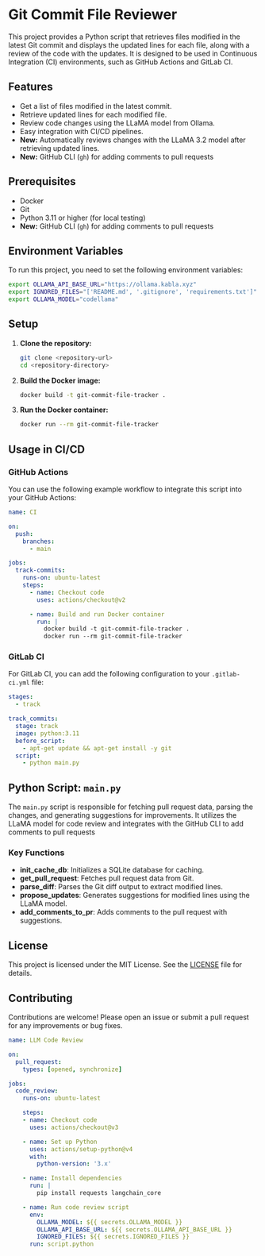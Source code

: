 # Git Commit File Reviewer

This project provides a Python script that retrieves files modified in the latest Git commit and displays the updated lines for each file, along with a review of the code with the updates. It is designed to be used in Continuous Integration (CI) environments, such as GitHub Actions and GitLab CI.

## Features

- Get a list of files modified in the latest commit.
- Retrieve updated lines for each modified file.
- Review code changes using the LLaMA model from Ollama.
- Easy integration with CI/CD pipelines.
- **New:** Automatically reviews changes with the LLaMA 3.2 model after retrieving updated lines.
- **New:** GitHub CLI (`gh`) for adding comments to pull requests

## Prerequisites

- Docker
- Git
- Python 3.11 or higher (for local testing)
- **New:** GitHub CLI (`gh`) for adding comments to pull requests

## Environment Variables

To run this project, you need to set the following environment variables:

```bash
export OLLAMA_API_BASE_URL="https://ollama.kabla.xyz"
export IGNORED_FILES="['README.md', '.gitignore', 'requirements.txt']"
export OLLAMA_MODEL="codellama"
```

## Setup

1. **Clone the repository:**

   ```bash
   git clone <repository-url>
   cd <repository-directory>
   ```

2. **Build the Docker image:**

   ```bash
   docker build -t git-commit-file-tracker .
   ```

3. **Run the Docker container:**

   ```bash
   docker run --rm git-commit-file-tracker
   ```

## Usage in CI/CD

### GitHub Actions

You can use the following example workflow to integrate this script into your GitHub Actions:

```yaml
name: CI

on:
  push:
    branches:
      - main

jobs:
  track-commits:
    runs-on: ubuntu-latest
    steps:
      - name: Checkout code
        uses: actions/checkout@v2

      - name: Build and run Docker container
        run: |
          docker build -t git-commit-file-tracker .
          docker run --rm git-commit-file-tracker
```

### GitLab CI

For GitLab CI, you can add the following configuration to your `.gitlab-ci.yml` file:

```yaml
stages:
  - track

track_commits:
  stage: track
  image: python:3.11
  before_script:
    - apt-get update && apt-get install -y git
  script:
    - python main.py
```

## Python Script: `main.py`

The `main.py` script is responsible for fetching pull request data, parsing the changes, and generating suggestions for improvements. It utilizes the LLaMA model for code review and integrates with the GitHub CLI to add comments to pull requests

### Key Functions

- **init_cache_db**: Initializes a SQLite database for caching.
- **get_pull_request**: Fetches pull request data from Git.
- **parse_diff**: Parses the Git diff output to extract modified lines.
- **propose_updates**: Generates suggestions for modified lines using the LLaMA model.
- **add_comments_to_pr**: Adds comments to the pull request with suggestions.

## License

This project is licensed under the MIT License. See the [LICENSE](LICENSE) file for details.

## Contributing

Contributions are welcome! Please open an issue or submit a pull request for any improvements or bug fixes.

```yaml
name: LLM Code Review

on:
  pull_request:
    types: [opened, synchronize]

jobs:
  code_review:
    runs-on: ubuntu-latest

    steps:
    - name: Checkout code
      uses: actions/checkout@v3

    - name: Set up Python
      uses: actions/setup-python@v4
      with:
        python-version: '3.x'

    - name: Install dependencies
      run: |
        pip install requests langchain_core

    - name: Run code review script
      env:
        OLLAMA_MODEL: ${{ secrets.OLLAMA_MODEL }}
        OLLAMA_API_BASE_URL: ${{ secrets.OLLAMA_API_BASE_URL }}
        IGNORED_FILES: ${{ secrets.IGNORED_FILES }}
      run: script.python
```
